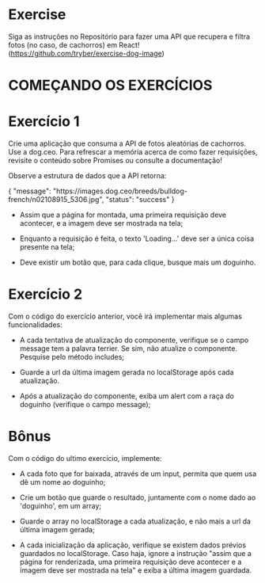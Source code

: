 # Exercise

Siga as instruções no Repositório para fazer uma API que recupera e filtra fotos (no caso, de cachorros) em React!
(https://github.com/tryber/exercise-dog-image)

# COMEÇANDO OS EXERCÍCIOS
# Exercício 1
Crie uma aplicação que consuma a API de fotos aleatórias de cachorros. Use a dog.ceo. Para refrescar a memória acerca de como fazer requisições, revisite o conteúdo sobre Promises ou consulte a documentação!

Observe a estrutura de dados que a API retorna:

  {
    "message": "https:\/\/images.dog.ceo/breeds/bulldog-french/n02108915_5306.jpg",
    "status": "success"
  }

- Assim que a página for montada, uma primeira requisição deve acontecer, e a imagem deve ser mostrada na tela;

- Enquanto a requisição é feita, o texto 'Loading...' deve ser a única coisa presente na tela;

- Deve existir um botão que, para cada clique, busque mais um doguinho.

# Exercício 2
Com o código do exercício anterior, você irá implementar mais algumas funcionalidades:

- A cada tentativa de atualização do componente, verifique se o campo message tem a palavra terrier. Se sim, não atualize o componente. Pesquise pelo método includes;

- Guarde a url da última imagem gerada no localStorage após cada atualização.

- Após a atualização do componente, exiba um alert com a raça do doguinho (verifique o campo message);

# Bônus
Com o código do ultimo exercício, implemente:

- A cada foto que for baixada, através de um input, permita que quem usa dê um nome ao doguinho;

- Crie um botão que guarde o resultado, juntamente com o nome dado ao 'doguinho', em um array;

- Guarde o array no localStorage a cada atualização, e não mais a url da última imagem gerada;

- A cada inicialização da aplicação, verifique se existem dados prévios guardados no localStorage. Caso haja, ignore a instrução "assim que a página for renderizada, uma primeira requisição deve acontecer e a imagem deve ser mostrada na tela" e exiba a última imagem guardada.